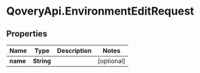 # QoveryApi.EnvironmentEditRequest

## Properties

Name | Type | Description | Notes
------------ | ------------- | ------------- | -------------
**name** | **String** |  | [optional] 


